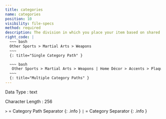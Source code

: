 ```yaml
---
title: categories
name: categories
position: 10
visibility: file-specs
method: required
description: The division in which you place your item based on shared characteristics.
right_code: |
  ~~~ bash
  Other Sports > Martial Arts > Weapons
  ~~~
  {: title="Single Category Path" }

  ~~~ bash
   Other Sports > Martial Arts > Weapons | Home Décor > Accents > Plaques
  ~~~
  {: title="Multiple Category Paths" }
---
```


Data Type
: text

Character Length
: 256

`>` = Category Path Separator
{: .info }
`|` = Category Separator
{: .info }

